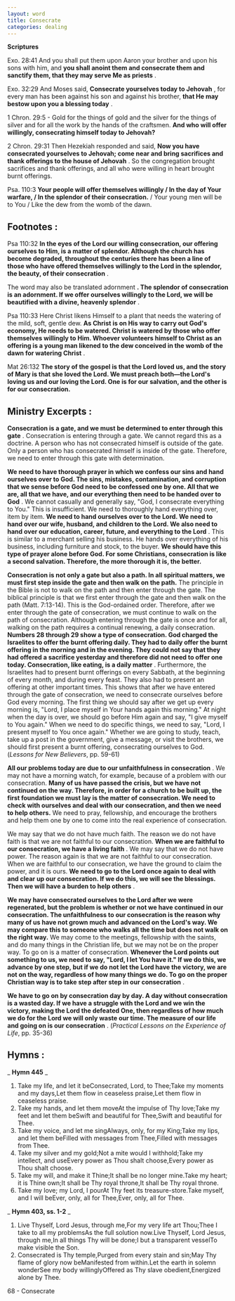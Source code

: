 ```yaml
---
layout: word
title: Consecrate
categories: dealing
---
```


**Scriptures**

Exo. 28:41 And you shall put them upon Aaron your brother and upon his sons with him, and **you shall anoint them and consecrate them and sanctify them, that they may serve Me as priests** .

Exo. 32:29 And Moses said, **Consecrate yourselves today to Jehovah** , for every man has been against his son and against his brother, **that He may bestow upon you a blessing today** .

1 Chron. 29:5 - Gold for the things of gold and the silver for the things of silver and for all the work by the hands of the craftsmen. **And who will offer willingly, consecrating himself today to Jehovah?**

2 Chron. 29:31 Then Hezekiah responded and said, **Now you have consecrated yourselves to Jehovah; come near and bring sacrifices and thank offerings to the house of Jehovah** . So the congregation brought sacrifices and thank offerings, and all who were willing in heart brought burnt offerings.

Psa. 110:3 **Your people will offer themselves willingly / In the day of Your warfare, / In the splendor of their consecration.** / Your young men will be to You / Like the dew from the womb of the dawn.

## Footnotes :

Psa 110:32 **In the eyes of the Lord our willing consecration, our offering ourselves to Him, is a matter of splendor. Although the church has become degraded, throughout the centuries there has been a line of those who have offered themselves willingly to the Lord in the splendor, the beauty, of their consecration** .

The word may also be translated adornment **. The splendor of consecration is an adornment. If we offer ourselves willingly to the Lord, we will be beautified with a divine, heavenly splendor** .

Psa 110:33 Here Christ likens Himself to a plant that needs the watering of the mild, soft, gentle dew. **As Christ is on His way to carry out God's economy, He needs to be watered. Christ is watered by those who offer themselves willingly to Him. Whoever volunteers himself to Christ as an offering is a young man likened to the dew conceived in the womb of the dawn for watering Christ** .

Mat 26:132 **The story of the gospel is that the Lord loved us, and the story of Mary is that she loved the Lord. We must preach both—the Lord's loving us and our loving the Lord. One is for our salvation, and the other is for our consecration.**

## Ministry Excerpts :

**Consecration is a gate, and we must be determined to enter through this gate** . Consecration is entering through a gate. We cannot regard this as a doctrine. A person who has not consecrated himself is outside of the gate. Only a person who has consecrated himself is inside of the gate. Therefore, we need to enter through this gate with determination.

**We need to have thorough prayer in which we confess our sins and hand ourselves over to God. The sins, mistakes, contamination, and corruption that we sense before God need to be confessed one by one. All that we are, all that we have, and our everything then need to be handed over to God** . We cannot casually and generally say, "God, I consecrate everything to You." This is insufficient. We need to thoroughly hand everything over, item by item. **We need to hand ourselves over to the Lord. We need to hand over our wife, husband, and children to the Lord. We also need to hand over our education, career, future, and everything to the Lord** . This is similar to a merchant selling his business. He hands over everything of his business, including furniture and stock, to the buyer. **We should have this type of prayer alone before God. For some Christians, consecration is like a second salvation. Therefore, the more thorough it is, the better.**

**Consecration is not only a gate but also a path. In all spiritual matters, we must first step inside the gate and then walk on the path.** The principle in the Bible is not to walk on the path and then enter through the gate. The biblical principle is that we first enter through the gate and then walk on the path (Matt. 7:13-14). This is the God-ordained order. Therefore, after we enter through the gate of consecration, we must continue to walk on the path of consecration. Although entering through the gate is once and for all, walking on the path requires a continual renewing, a daily consecration. **Numbers 28 through 29 show a type of consecration. God charged the Israelites to offer the burnt offering daily. They had to daily offer the burnt offering in the morning and in the evening. They could not say that they had offered a sacrifice yesterday and therefore did not need to offer one today. Consecration, like eating, is a daily matter** . Furthermore, the Israelites had to present burnt offerings on every Sabbath, at the beginning of every month, and during every feast. They also had to present an offering at other important times. This shows that after we have entered through the gate of consecration, we need to consecrate ourselves before God every morning. The first thing we should say after we get up every morning is, "Lord, I place myself in Your hands again this morning." At night when the day is over, we should go before Him again and say, "I give myself to You again." When we need to do specific things, we need to say, "Lord, I present myself to You once again." Whether we are going to study, teach, take up a post in the government, give a message, or visit the brothers, we should first present a burnt offering, consecrating ourselves to God. (_Lessons for New Believers_, pp. 59-61)

**All our problems today are due to our unfaithfulness in consecration** . We may not have a morning watch, for example, because of a problem with our consecration. **Many of us have passed the crisis, but we have not continued on the way. Therefore, in order for a church to be built up, the first foundation we must lay is the matter of consecration. We need to check with ourselves and deal with our consecration, and then we need to help others.** We need to pray, fellowship, and encourage the brothers and help them one by one to come into the real experience of consecration.

We may say that we do not have much faith. The reason we do not have faith is that we are not faithful to our consecration. **When we are faithful to our consecration, we have a living faith** . We may say that we do not have power. The reason again is that we are not faithful to our consecration. When we are faithful to our consecration, we have the ground to claim the power, and it is ours. **We need to go to the Lord once again to deal with and clear up our consecration. If we do this, we will see the blessings. Then we will have a burden to help others** .

**We may have consecrated ourselves to the Lord after we were regenerated, but the problem is whether or not we have continued in our consecration. The unfaithfulness to our consecration is the reason why many of us have not grown much and advanced on the Lord's way. We may compare this to someone who walks all the time but does not walk on the right way.** We may come to the meetings, fellowship with the saints, and do many things in the Christian life, but we may not be on the proper way. To go on is a matter of consecration. **Whenever the Lord points out something to us, we need to say, "Lord, I let You have it." If we do this, we advance by one step, but if we do not let the Lord have the victory, we are not on the way, regardless of how many things we do. To go on the proper Christian way is to take step after step in our consecration** .

**We have to go on by consecration day by day. A day without consecration is a wasted day. If we have a struggle with the Lord and we win the victory, making the Lord the defeated One, then regardless of how much we do for the Lord we will only waste our time. The measure of our life and going on is our consecration** . (_Practical Lessons on the Experience of Life_, pp. 35-36)

## Hymns :

_ **Hymn 445** _

1. Take my life, and let it beConsecrated, Lord, to Thee;Take my moments and my days,Let them flow in ceaseless praise,Let them flow in ceaseless praise.
2. Take my hands, and let them moveAt the impulse of Thy love;Take my feet and let them beSwift and beautiful for Thee,Swift and beautiful for Thee.
3. Take my voice, and let me singAlways, only, for my King;Take my lips, and let them beFilled with messages from Thee,Filled with messages from Thee.
4. Take my silver and my gold;Not a mite would I withhold;Take my intellect, and useEvery power as Thou shalt choose,Every power as Thou shalt choose.
5. Take my will, and make it Thine;It shall be no longer mine.Take my heart; it is Thine own;It shall be Thy royal throne,It shall be Thy royal throne.
6. Take my love; my Lord, I pourAt Thy feet its treasure-store.Take myself, and I will beEver, only, all for Thee,Ever, only, all for Thee.

_ **Hymn 403, ss. 1-2** _

1. Live Thyself, Lord Jesus, through me,For my very life art Thou;Thee I take to all my problemsAs the full solution now.Live Thyself, Lord Jesus, through me,In all things Thy will be done;I but a transparent vesselTo make visible the Son.
2. Consecrated is Thy temple,Purged from every stain and sin;May Thy flame of glory now beManifested from within.Let the earth in solemn wonderSee my body willinglyOffered as Thy slave obedient,Energized alone by Thee.

68 - Consecrate
